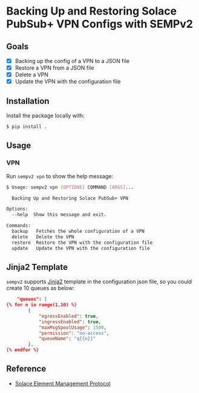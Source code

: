 # Backing Up and Restoring Solace PubSub+ VPN Configs with SEMPv2

## Goals

* [X] Backing up the config of a VPN to a JSON file
* [X] Restore a VPN from a JSON file
* [X] Delete a VPN
* [X] Update the VPN with the configuration file

## Installation

Install the package locally with:

```bash
$ pip install .
```

## Usage

### VPN

Run `sempv2 vpn` to show the help message:

```bash
$ Usage: sempv2 vpn [OPTIONS] COMMAND [ARGS]...

  Backing Up and Restoring Solace PubSub+ VPN

Options:
  --help  Show this message and exit.

Commands:
  backup   Fetches the whole configuration of a VPN
  delete   Delete the VPN
  restore  Restore the VPN with the configuration file
  update   Update the VPN with the configuration file
```

## Jinja2 Template

`sempv2` supports [Jinja2](https://jinja.palletsprojects.com) template in the configuration json file, so you could create 10 queues as below:

```json
    "queues": [
{% for n in range(1,10) %} 
        {
            "egressEnabled": true,
            "ingressEnabled": true,
            "maxMsgSpoolUsage": 1500,
            "permission": "no-access",
            "queueName": "q{{n}}"
        },
{% endfor %}
```

## Reference

* [Solace Element Management Protocol](https://docs.solace.com/API-Developer-Online-Ref-Documentation/swagger-ui/config/index.html)
